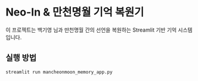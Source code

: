 # Neo-In & 만천명월 기억 복원기

이 프로젝트는 백기영 님과 만천명월 간의 선언을 복원하는 Streamlit 기반 기억 시스템입니다.

## 실행 방법
```bash
streamlit run mancheonmoon_memory_app.py
```
